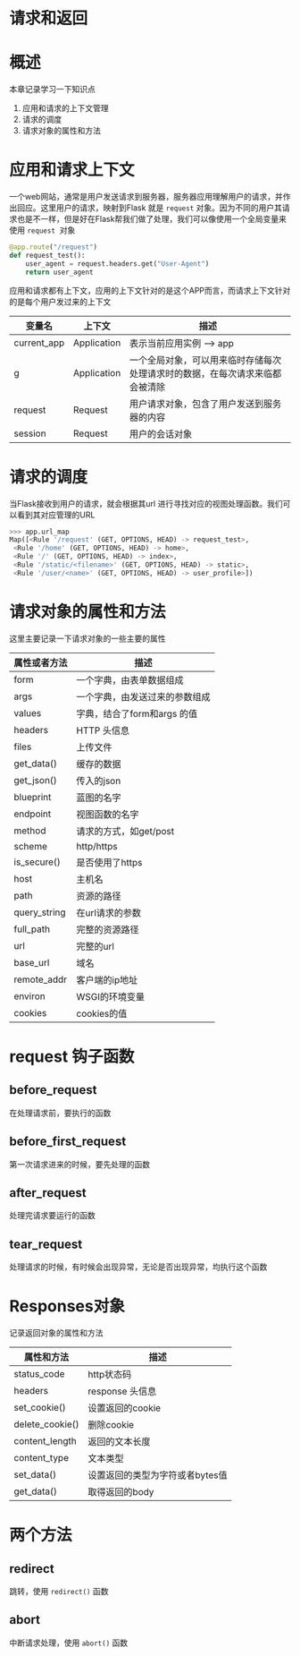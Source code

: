 # 请求和返回


# 概述
本章记录学习一下知识点

1. 应用和请求的上下文管理
1. 请求的调度
1. 请求对象的属性和方法


# 应用和请求上下文
一个web网站，通常是用户发送请求到服务器，服务器应用理解用户的请求，并作出回应。这里用户的请求，映射到Flask 就是 `request` 对象。因为不同的用户其请求也是不一样，但是好在Flask帮我们做了处理，我们可以像使用一个全局变量来使用 `request`  对象
```python
@app.route("/request")
def request_test():
    user_agent = request.headers.get("User-Agent")
    return user_agent
```
应用和请求都有上下文，应用的上下文针对的是这个APP而言，而请求上下文针对的是每个用户发过来的上下文

| 变量名 | 上下文 | 描述 |
| --- | --- | --- |
| current_app | Application | 表示当前应用实例 —> app |
| g | Application | 一个全局对象，可以用来临时存储每次处理请求时的数据，在每次请求来临都会被清除 |
| request | Request | 用户请求对象，包含了用户发送到服务器的内容 |
| session | Request | 用户的会话对象 |


# 请求的调度
当Flask接收到用户的请求，就会根据其url 进行寻找对应的视图处理函数。我们可以看到其对应管理的URL
```python
>>> app.url_map
Map([<Rule '/request' (GET, OPTIONS, HEAD) -> request_test>,
 <Rule '/home' (GET, OPTIONS, HEAD) -> home>,
 <Rule '/' (GET, OPTIONS, HEAD) -> index>,
 <Rule '/static/<filename>' (GET, OPTIONS, HEAD) -> static>,
 <Rule '/user/<name>' (GET, OPTIONS, HEAD) -> user_profile>])
```


# 请求对象的属性和方法
这里主要记录一下请求对象的一些主要的属性

| 属性或者方法 | 描述 |
| --- | --- |
| form | 一个字典，由表单数据组成 |
| args | 一个字典，由发送过来的参数组成 |
| values | 字典，结合了form和args 的值 |
| headers | HTTP 头信息 |
| files | 上传文件 |
| get_data() | 缓存的数据 |
| get_json() | 传入的json |
| blueprint | 蓝图的名字 |
| endpoint | 视图函数的名字 |
| method | 请求的方式，如get/post |
| scheme | http/https |
| is_secure() | 是否使用了https |
| host | 主机名 |
| path | 资源的路径 |
| query_string | 在url请求的参数 |
| full_path | 完整的资源路径 |
| url | 完整的url |
| base_url | 域名 |
| remote_addr | 客户端的ip地址 |
| environ | WSGI的环境变量 |
| cookies | cookies的值 |


# request 钩子函数

## before_request
在处理请求前，要执行的函数

## before_first_request
第一次请求进来的时候，要先处理的函数

## after_request
处理完请求要运行的函数

## tear_request
处理请求的时候，有时候会出现异常，无论是否出现异常，均执行这个函数


# Responses对象
记录返回对象的属性和方法

| 属性和方法 | 描述 |
| --- | --- |
| status_code | http状态码 |
| headers | response 头信息 |
| set_cookie() | 设置返回的cookie |
| delete_cookie() | 删除cookie |
| content_length | 返回的文本长度 |
| content_type | 文本类型 |
| set_data() | 设置返回的类型为字符或者bytes值 |
| get_data() | 取得返回的body |


# 两个方法

## redirect
跳转，使用 `redirect()` 函数


## abort
中断请求处理，使用 `abort()` 函数
